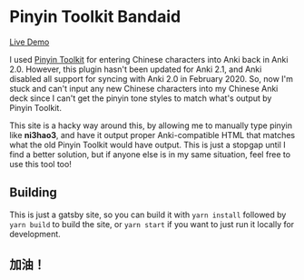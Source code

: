 # Pinyin Toolkit Bandaid

[Live Demo](https://pinyin-toolkit-bandaid.chanind.com)

I used [Pinyin Toolkit](http://batterseapower.github.io/pinyin-toolkit/)
for entering Chinese characters into Anki back in Anki 2.0. However, this
plugin hasn't been updated for Anki 2.1, and Anki disabled all support for
syncing with Anki 2.0 in February 2020. So, now I'm stuck and can't input
any new Chinese characters into my Chinese Anki deck since I can't get the
pinyin tone styles to match what's output by Pinyin Toolkit.

This site is a hacky way around this, by allowing me to manually type
pinyin like **ni3hao3**, and have it output proper Anki-compatible HTML
that matches what the old Pinyin Toolkit would have output. This is just a
stopgap until I find a better solution, but if anyone else is in my same
situation, feel free to use this tool too!

## Building

This is just a gatsby site, so you can build it with `yarn install` followed by `yarn build` to build the site, or `yarn start` if you want to just run it locally for development.

## 加油！
